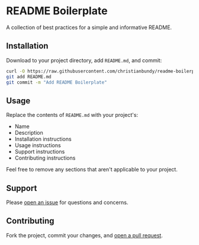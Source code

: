 # README Boilerplate

A collection of best practices for a simple and informative README.

## Installation

Download to your project directory, add `README.md`, and commit:

```sh
curl -O https://raw.githubusercontent.com/christianbundy/readme-boilerplate/master/README.md
git add README.md
git commit -m "Add README Boilerplate"
```

## Usage

Replace the contents of `README.md` with your project's:

* Name
* Description
* Installation instructions
* Usage instructions
* Support instructions
* Contributing instructions

Feel free to remove any sections that aren't applicable to your project.

## Support

Please [open an issue](https://github.com/christianbundy/readme-boilerplate/issues/new) for questions and concerns.

## Contributing

Fork the project, commit your changes, and [open a pull request](https://github.com/christianbundy/readme-boilerplate/compare/).
